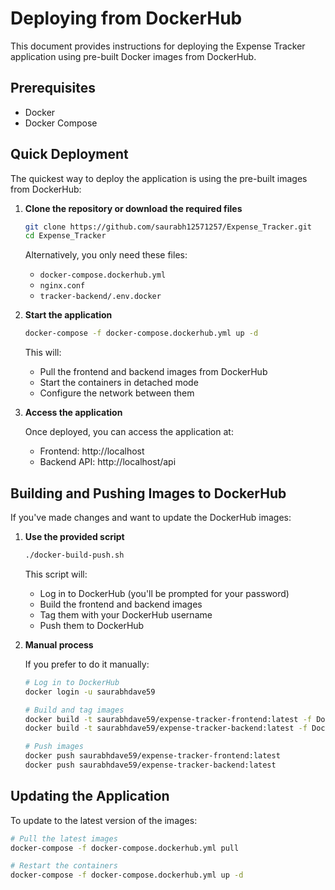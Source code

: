 # Deploying from DockerHub

This document provides instructions for deploying the Expense Tracker application using pre-built Docker images from DockerHub.

## Prerequisites

- Docker
- Docker Compose

## Quick Deployment

The quickest way to deploy the application is using the pre-built images from DockerHub:

1. **Clone the repository or download the required files**

   ```bash
   git clone https://github.com/saurabh12571257/Expense_Tracker.git
   cd Expense_Tracker
   ```

   Alternatively, you only need these files:
   - `docker-compose.dockerhub.yml`
   - `nginx.conf`
   - `tracker-backend/.env.docker`

2. **Start the application**

   ```bash
   docker-compose -f docker-compose.dockerhub.yml up -d
   ```

   This will:
   - Pull the frontend and backend images from DockerHub
   - Start the containers in detached mode
   - Configure the network between them

3. **Access the application**

   Once deployed, you can access the application at:
   - Frontend: http://localhost
   - Backend API: http://localhost/api

## Building and Pushing Images to DockerHub

If you've made changes and want to update the DockerHub images:

1. **Use the provided script**

   ```bash
   ./docker-build-push.sh
   ```

   This script will:
   - Log in to DockerHub (you'll be prompted for your password)
   - Build the frontend and backend images
   - Tag them with your DockerHub username
   - Push them to DockerHub

2. **Manual process**

   If you prefer to do it manually:

   ```bash
   # Log in to DockerHub
   docker login -u saurabhdave59
   
   # Build and tag images
   docker build -t saurabhdave59/expense-tracker-frontend:latest -f Dockerfile.frontend .
   docker build -t saurabhdave59/expense-tracker-backend:latest -f Dockerfile.backend .
   
   # Push images
   docker push saurabhdave59/expense-tracker-frontend:latest
   docker push saurabhdave59/expense-tracker-backend:latest
   ```

## Updating the Application

To update to the latest version of the images:

```bash
# Pull the latest images
docker-compose -f docker-compose.dockerhub.yml pull

# Restart the containers
docker-compose -f docker-compose.dockerhub.yml up -d
``` 